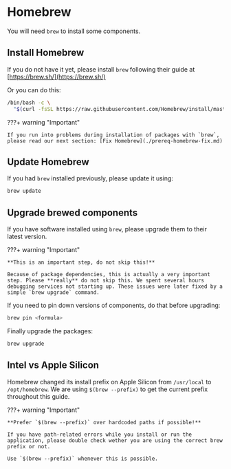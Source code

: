 # Homebrew
You will need `brew` to install some components.

## Install Homebrew
If you do not have it yet, please install `brew` following their guide at [https://brew.sh/](https://brew.sh/)

Or you can do this:

```sh
/bin/bash -c \
  "$(curl -fsSL https://raw.githubusercontent.com/Homebrew/install/master/install.sh)"
```

???+ warning "Important"
    
    If you run into problems during installation of packages with `brew`, please read our next section: [Fix Homebrew](./prereq-homebrew-fix.md)

## Update Homebrew
If you had `brew` installed previously, please update it using:

```sh
brew update
```

## Upgrade brewed components
If you have software installed using `brew`, please upgrade them to their latest version.

???+ warning "Important"
    
    **This is an important step, do not skip this!**
    
    Because of package dependencies, this is actually a very important step. Please **really** do not skip this. We spent several hours debugging services not starting up. These issues were later fixed by a simple `brew upgrade` command. 

If you need to pin down versions of components, do that before upgrading:

```sh
brew pin <formula>
```

Finally upgrade the packages:

```sh
brew upgrade 
```

## Intel vs Apple Silicon
Homebrew changed its install prefix on Apple Silicon from `/usr/local` to `/opt/homebrew`.
We are using `$(brew --prefix)` to get the current prefix throughout this guide.

???+ warning "Important"

    **Prefer `$(brew --prefix)` over hardcoded paths if possible!**
    
    If you have path-related errors while you install or run the application, please double check wether you are using the correct brew prefix or not.

    Use `$(brew --prefix)` whenever this is possible. 
